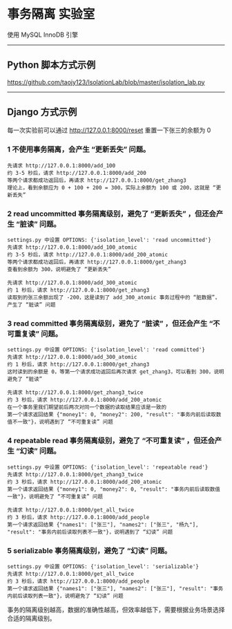 # 事务隔离 实验室

使用 MySQL InnoDB 引擎

-------

## Python 脚本方式示例
https://github.com/taojy123/IsolationLab/blob/master/isolation_lab.py

-------

## Django 方式示例

每一次实验前可以通过 http://127.0.0.1:8000/reset 重置一下张三的余额为 0

### 1 不使用事务隔离，会产生 “更新丢失” 问题。

    先请求 http://127.0.0.1:8000/add_100
    约 3-5 秒后，请求 http://127.0.0.1:8000/add_200
    等两个请求都成功返回后，再请求 http://127.0.0.1:8000/get_zhang3
    理论上，看到余额应为 0 + 100 + 200 = 300，实际上余额为 100 或 200，这就是 “更新丢失”

### 2 read uncommitted 事务隔离级别，避免了 “更新丢失” ，但还会产生 “脏读” 问题。

    settings.py 中设置 OPTIONS: {'isolation_level': 'read uncommitted'}
    先请求 http://127.0.0.1:8000/add_100_atomic
    约 3-5 秒后，请求 http://127.0.0.1:8000/add_200_atomic
    等两个请求都成功返回后，再请求 http://127.0.0.1:8000/get_zhang3
    查看到余额为 300，说明避免了 “更新丢失”

    先请求 http://127.0.0.1:8000/add_300_atomic
    约 1 秒后，请求 http://127.0.0.1:8000/get_zhang3
    读取到的张三余额出现了 -200，这是读到了 add_300_atomic 事务过程中的 “脏数据”，产生了 “脏读” 问题

### 3 read committed 事务隔离级别，避免了 “脏读” ，但还会产生 “不可重复读” 问题。

    settings.py 中设置 OPTIONS: {'isolation_level': 'read committed'}
    先请求 http://127.0.0.1:8000/add_300_atomic
    约 1 秒后，请求 http://127.0.0.1:8000/get_zhang3
    这时读到的余额是 0，等第一个请求成功返回后再次请求 get_zhang3，可以看到 300，说明避免了 “脏读”

    先请求 http://127.0.0.1:8000/get_zhang3_twice
    约 3 秒后，请求 http://127.0.0.1:8000/add_200_atomic
    在一个事务里我们期望前后两次对同一个数据的读取结果应该是一致的
    第一个请求返回结果 {"money1": 0, "money2": 200, "result": "事务内前后读取数值不一致"}，说明遇到了 “不可重复读” 问题

### 4 repeatable read 事务隔离级别，避免了 “不可重复读” ，但还会产生 “幻读” 问题。

    settings.py 中设置 OPTIONS: {'isolation_level': 'repeatable read'}
    先请求 http://127.0.0.1:8000/get_zhang3_twice
    约 3 秒后，请求 http://127.0.0.1:8000/add_200_atomic
    第一个请求返回结果 {"money1": 0, "money2": 0, "result": "事务内前后读取数值一致"}，说明避免了 “不可重复读” 问题

    先请求 http://127.0.0.1:8000/get_all_twice
    约 3 秒后，请求 http://127.0.0.1:8000/add_people
    第一个请求返回结果 {"names1": ["张三"], "names2": ["张三", "杨九"], "result": "事务内前后读取列表不一致"}，说明遇到了 “幻读” 问题

### 5 serializable 事务隔离级别，避免了 “幻读” 问题。

    settings.py 中设置 OPTIONS: {'isolation_level': 'serializable'}
    先请求 http://127.0.0.1:8000/get_all_twice
    约 3 秒后，请求 http://127.0.0.1:8000/add_people
    第一个请求返回结果 {"names1": ["张三"], "names2": ["张三"], "result": "事务内前后读取列表一致"}，说明避免了 “幻读” 问题

事务的隔离级别越高，数据的准确性越高，但效率越低下，需要根据业务场景选择合适的隔离级别。 
